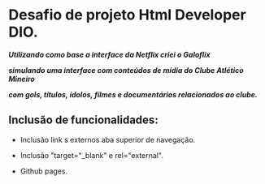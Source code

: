 # Desafio de projeto Html Developer DIO.

***Utilizando como base a interface da Netflix criei o Galoflix***

***simulando uma interface com conteúdos de mídia do Clube Atlético Mineiro***

***com gols, títulos, ídolos, filmes e documentários relacionados ao clube.***

## Inclusão de funcionalidades:

- Inclusão link s externos aba superior de navegação.

- Inclusão "target="_blank" e rel="external".

- Github pages.



